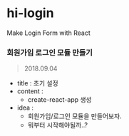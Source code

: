 # hi-login
Make Login Form with React

### 회원가입 로그인 모듈 만들기

> 2018.09.04
  - title : 초기 설정
  - content : 
    - create-react-app 생성
  - idea : 
    - 회원가입/로그인 모듈을 만들어보자.
    - 뭐부터 시작해야될까..?